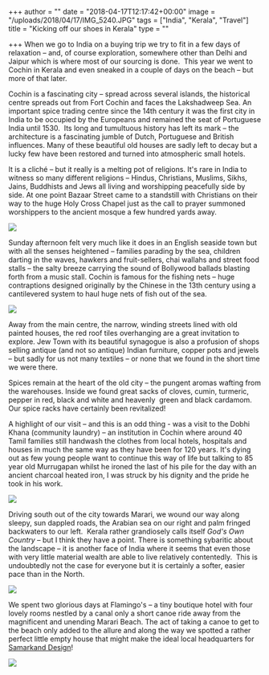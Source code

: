 +++
author = ""
date = "2018-04-17T12:17:42+00:00"
image = "/uploads/2018/04/17/IMG_5240.JPG"
tags = ["India", "Kerala", "Travel"]
title = "Kicking off our shoes in Kerala"
type = ""

+++
When we go to India on a buying trip we try to fit in a few days of relaxation – and, of course exploration, somewhere other than Delhi and Jaipur which is where most of our sourcing is done.  This year we went to Cochin in Kerala and even sneaked in a couple of days on the beach – but more of that later.

Cochin is a fascinating city – spread across several islands, the historical centre spreads out from Fort Cochin and faces the Lakshadweep Sea. An important spice trading centre since the 14th century it was the first city in India to be occupied by the Europeans and remained the seat of Portuguese India until 1530.  Its long and tumultuous history has left its mark – the architecture is a fascinating jumble of Dutch, Portuguese and British influences. Many of these beautiful old houses are sadly left to decay but a lucky few have been restored and turned into atmospheric small hotels.

It is a cliché – but it really is a melting pot of religions. It's rare in India to witness so many different religions – Hindus, Christians, Muslims, Sikhs, Jains, Buddhists and Jews all living and worshipping peacefully side by side. At one point Bazaar Street came to a standstill with Christians on their way to the huge Holy Cross Chapel just as the call to prayer summoned worshippers to the ancient mosque a few hundred yards away.

![](/uploads/2018/04/17/IMG_5261.JPG)

Sunday afternoon felt very much like it does in an English seaside town but with all the senses heightened – families parading by the sea, children darting in the waves, hawkers and fruit-sellers, chai wallahs and street food stalls – the salty breeze carrying the sound of Bollywood ballads blasting forth from a music stall. Cochin is famous for the fishing nets – huge contraptions designed originally by the Chinese in the 13th century using a cantilevered system to haul huge nets of fish out of the sea.

![](/uploads/2018/04/17/IMG_5247.JPG)

Away from the main centre, the narrow, winding streets lined with old painted houses, the red roof tiles overhanging are a great invitation to explore. Jew Town with its beautiful synagogue is also a profusion of shops selling antique (and not so antique) Indian furniture, copper pots and jewels – but sadly for us not many textiles – or none that we found in the short time we were there.

Spices remain at the heart of the old city – the pungent aromas wafting from the warehouses. Inside we found great sacks of cloves, cumin, turmeric, pepper in red, black and white and heavenly  green and black cardamom. Our spice racks have certainly been revitalized!

A highlight of our visit – and this is an odd thing - was a visit to the Dobhi Khana (community laundry) – an institution in Cochin where around 40 Tamil families still handwash the clothes from local hotels, hospitals and houses in much the same way as they have been for 120 years. It's dying out as few young people want to continue this way of life but talking to 85 year old Murrugapan whilst he ironed the last of his pile for the day with an ancient charcoal heated iron, I was struck by his dignity and the pride he took in his work.

![](/uploads/2018/04/17/IMG_5255-1.JPG)

Driving south out of the city towards Marari, we wound our way along sleepy, sun dappled roads, the Arabian sea on our right and palm fringed backwaters to our left.  Kerala rather grandiosely calls itself _God's Own Country_ – but I think they have a point. There is something sybaritic about the landscape – it is another face of India where it seems that even those with very little material wealth are able to live relatively contentedly.  This is undoubtedly not the case for everyone but it is certainly a softer, easier pace than in the North.

![](/uploads/2018/04/17/IMG_5287.JPG)

We spent two glorious days at Flamingo's – a tiny boutique hotel with four lovely rooms nestled by a canal only a short canoe ride away from the magnificent and unending Marari Beach. The act of taking a canoe to get to the beach only added to the allure and along the way we spotted a rather perfect little empty house that might make the ideal local headquarters for [Samarkand Design](https://samarkanddesign.com "Samarkand Design")!

![](/uploads/2018/04/17/house.jpg)
